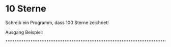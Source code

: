 # 10 Sterne

Schreib ein Programm, dass 100 Sterne zeichnet!

Ausgang Beispiel:

    ****************************************************************************************************
